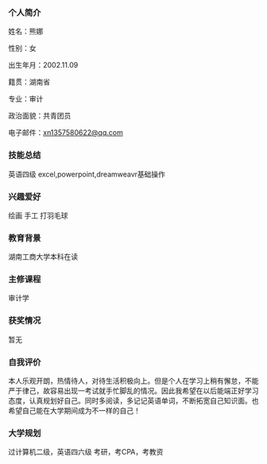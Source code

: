 ### 个人简介
姓名：熊娜

性别：女                                                                                                                                                                             

出生年月：2002.11.09                                                                                                                                                               

籍贯：湖南省                                                                                                                                                                         

专业：审计                                                                                                                                                                         

政治面貌：共青团员                                                                                                                                                                   

电子邮件：xn1357580622@qq.com  

### 技能总结
英语四级   excel,powerpoint,dreamweavr基础操作

### 兴趣爱好
绘画  手工 打羽毛球

### 教育背景
湖南工商大学本科在读

### 主修课程
审计学

### 获奖情况
暂无

### 自我评价
本人乐观开朗，热情待人，对待生活积极向上。但是个人在学习上稍有懈怠，不能严于律己，故容易出现一考试就手忙脚乱的情况。因此我希望在以后能端正好学习态度，认真规划好自己。同时多阅读，多记记英语单词，不断拓宽自己知识面。也希望自己能在大学期间成为不一样的自己！
### 大学规划
过计算机二级，英语四六级     考研，考CPA，考教资
